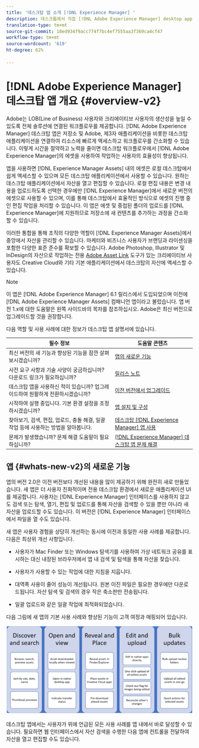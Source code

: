```yaml
---
title: '데스크탑 앱 소개 [!DNL Experience Manager] '
description: 데스크톱에서 직접 [!DNL Adobe Experience Manager] desktop app to optimize the asset management workflows for creative users when using [!DNL Adobe Experience Manager Assets] 을 사용하는 방법을 알아봅니다.
translation-type: tm+mt
source-git-commit: 18ed934f9acc774f7bc4ef7555aa3f369ca4cf47
workflow-type: tm+mt
source-wordcount: '619'
ht-degree: 62%

---
```



# [!DNL Adobe Experience Manager] 데스크탑 앱 개요  {#overview-v2}

Adobe는 LOB(Line of Business) 사용자와 크리에이티브 사용자의 생산성을 높일 수 있도록 전체 솔루션에 연결된 워크플로우를 제공합니다. [!DNL Adobe Experience Manager] 데스크탑 앱은 저장소 및 Adobe, 제3자 애플리케이션을 비롯한 데스크탑 애플리케이션을 연결하여 리소스에 빠르게 액세스하고 워크플로우를 간소화할 수 있습니다. 이렇게 시간을 절약하고 노력을 줄이면 데스크탑 워크플로우에서 [!DNL Adobe Experience Manager]의 에셋을 사용하여 작업하는 사용자의 효율성이 향상됩니다.

앱을 사용하면 [!DNL Experience Manager Assets] 내의 에셋은 로컬 데스크탑에서 쉽게 액세스할 수 있으며 모든 데스크탑 애플리케이션에서 사용할 수 있습니다. 원하는 데스크탑 애플리케이션에서 자산을 열고 편집할 수 있습니다. 로컬 편집 내용은 변경 내용을 업로드하도록 선택한 경우에만 [!DNL Experience Manager]에서 새로운 버전의 에셋으로 사용할 수 있으며, 이를 통해 데스크탑에서 효율적인 방식으로 에셋의 진행 중인 편집 작업을 처리할 수 있습니다. 이 앱은 에셋 및 중첩된 폴더의 업로드를 [!DNL Experience Manager]에 지원하므로 저장소에 새 컨텐츠를 추가하는 과정을 간소화할 수 있습니다.

이러한 통합을 통해 조직의 다양한 역할이 [!DNL Experience Manager Assets]에서 중앙에서 자산을 관리할 수 있습니다. 마케터와 비즈니스 사용자가 브랜딩과 라이센싱을 포함한 다양한 표준 준수를 확보할 수 있습니다. Adobe Photoshop, Illustrator 및 InDesign의 자산으로 작업하는 전용 [Adobe Asset Link](https://www.adobe.com/kr/marketing/experience-manager-assets/adobe-asset-link.html) 도구가 있는 크리에이티브 사용자도 Creative Cloud와 기타 기본 애플리케이션에서 데스크탑의 자산에 액세스할 수 있습니다.

>[!NOTE]
>
>이 앱은 [!DNL Adobe Experience Manager] 6.1 릴리스에서 도입되었으며 이전에 [!DNL Adobe Experience Manager Assets] 컴패니언 앱이라고 불렀습니다. 앱 버전 1.x에 대한 도움말은 왼쪽 사이드바의 목차를 참조하십시오. Adobe은 최신 버전으로 업그레이드할 것을 권장합니다.

다음 역할 및 사용 사례에 대한 정보가 데스크탑 앱 설명서에 있습니다.

| 필수 정보 | 도움말 콘텐츠 |
|--- |--- |
| 최신 버전의 새 기능과 향상된 기능을 잠깐 살펴보시겠습니까? | [앱의 새로운 기능](#whats-new-v2) |
| 사전 요구 사항과 기술 사양이 궁금하십니까? 다운로드 링크가 필요하십니까? | [릴리스 노트](release-notes.md) |
| 데스크탑 앱을 사용하신 적이 있습니까? 업그레이드하여 원활하게 전환하시겠습니까? | [이전 버전에서 업그레이드](install-upgrade.md#upgrade-from-previous-version) |
| 시작하여 실행 중입니다. 기본 환경 설정을 조정하시겠습니까? | [앱 설치 및 구성](install-upgrade.md) |
| 찾아보기, 검색, 편집, 업로드, 충돌 해결, 일괄 작업 등에 사용하는 방법을 알아봅니다. | [데스크탑  [!DNL Experience Manager] 앱 사용](using.md) |
| 문제가 발생했습니까? 문제 해결 도움말이 필요하십니까? | [ [!DNL Experience Manager]  데스크탑 앱 문제 해결](troubleshoot.md) |

## 앱 {#whats-new-v2}의 새로운 기능

앱의 버전 2.0은 이전 버전보다 개선된 내용을 많이 제공하기 위해 완전히 새로 만들었습니다. 새 앱은 더 사용자 친화적이며 전용 데스크탑 환경에서 새로운 애플리케이션 UI를 제공합니다. 사용자는 [!DNL Experience Manager] 인터페이스를 사용하지 않고도 검색 또는 탐색, 열기, 편집 및 업로드를 통해 자산을 검색할 수 있을 뿐만 아니라 새 자산을 업로드할 수도 있습니다. 이 버전은 [!DNL Experience Manager] 인터페이스에서 파일을 열 수도 있습니다.

새 앱은 사용자 경험을 상당히 개선하는 동시에 이전과 동일한 사용 사례를 제공합니다. 다음은 최상위 개선 사항입니다.

* 사용자가 Mac Finder 또는 Windows 탐색기를 사용하여 가상 네트워크 공유를 표시하는 대신 내장된 브라우저에서 앱 내 검색 및 탐색을 통해 자산을 찾습니다.

* 사용자가 사용할 수 있는 작업에 대한 지침을 지웁니다.

* 대역폭 사용이 줄어 성능이 개선됩니다. 원본 이진 파일은 필요한 경우에만 다운로드됩니다. 자산 탐색 및 검색의 경우 작은 축소판만 전송됩니다.

* 일괄 업로드와 같은 일괄 작업에 최적화되었습니다.

다음 그림에 새 앱의 기본 사용 사례와 향상된 기능이 고객 여정과 매핑되어 있습니다.

![[!DNL Experience Manager] 데스크탑 앱의 새로운 기능](assets/aem_desktop_app_usecases_v2.png)

데스크탑 앱에서는 사용자가 위에 언급된 모든 사용 사례를 앱 내에서 바로 달성할 수 있습니다. 필요하면 웹 인터페이스에서 자산 검색을 수행한 다음 앱에 컨트롤을 전달하여 자산을 열고 편집할 수도 있습니다.
